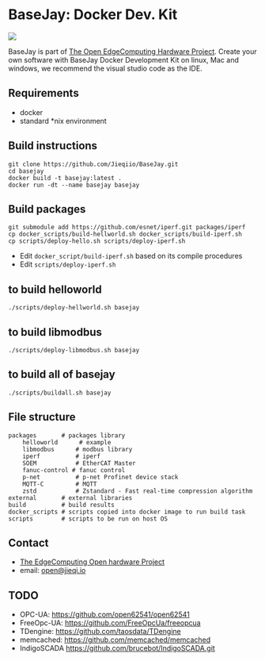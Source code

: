# BaseJay: Docker Dev. Kit

![](basejay.gif)

BaseJay is part of [The Open EdgeComputing Hardware Project](https://jieqi.io/open.html).
Create your own software with BaseJay Docker Development Kit on linux, Mac and windows, we recommend the visual studio code as the IDE.

## Requirements

* docker
* standard *nix environment

## Build instructions 

```
git clone https://github.com/Jieqiio/BaseJay.git
cd basejay
docker build -t basejay:latest .
docker run -dt --name basejay basejay
```

## Build packages
```
git submodule add https://github.com/esnet/iperf.git packages/iperf
cp docker_scripts/build-hellworld.sh docker_scripts/build-iperf.sh
cp scripts/deploy-hello.sh scripts/deploy-iperf.sh
```
- Edit `docker_script/build-iperf.sh` based on its compile procedures
- Edit `scripts/deploy-iperf.sh` 

## to build helloworld
```
./scripts/deploy-hellworld.sh basejay
```

## to build libmodbus
```
./scripts/deploy-libmodbus.sh basejay
```

## to build all of basejay
```
./scripts/buildall.sh basejay
```

## File structure

```
packages       # packages library
    helloworld      # example 
    libmodbus      # modbus library
    iperf          # iperf
    SOEM           # EtherCAT Master
    fanuc-control # fanuc control
    p-net          # p-net Profinet device stack
    MQTT-C         # MQTT
    zstd           # Zstandard - Fast real-time compression algorithm
external       # external libraries
build          # build results
docker_scripts # scripts copied into docker image to run build task
scripts        # scripts to be run on host OS
```

## Contact

- [The EdgeComputing Open hardware Project](https://jieqi.io/open.html)
- email: open@jieqi.io

## TODO
- OPC-UA: https://github.com/open62541/open62541
- FreeOpc-UA: https://github.com/FreeOpcUa/freeopcua
- TDengine:  https://github.com/taosdata/TDengine
- memcached: https://github.com/memcached/memcached
- IndigoSCADA https://github.com/brucebot/IndigoSCADA.git
